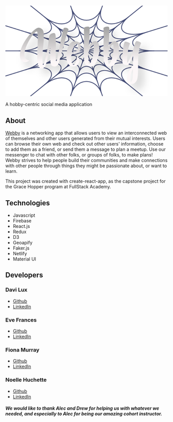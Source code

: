 ![image](/webby-logo.png)

A hobby-centric social media application

## About

[Webby](https://webby-social.netlify.app) is a networking app that allows users to view an
interconnected web of themselves and other users generated from their mutual interests. Users can browse their own web and check out other users' information, choose to add them as a friend, or send them a message to plan a meetup. Use our messenger to chat with other folks, or groups of folks, to make plans! Webby strives to help people build their communities and make connections with other people through things they might be passionate about, or want to learn.

This project was created with create-react-app, as the capstone project for the Grace Hopper program at FullStack Academy.

## Technologies

- Javascript
- Firebase
- React.js
- Redux
- D3
- Geoapify
- Faker.js
- Netlify
- Material UI

## Developers

### Davi Lux
- [Github](https://github.com/davilux)
- [LinkedIn](https://www.linkedin.com/in/davilux/)
### Eve Frances
- [Github](https://github.com/L0tusPetal)
- [LinkedIn](https://www.linkedin.com/in/eve-frances/)
### Fiona Murray
- [Github](https://github.com/lavenderfi)
- [LinkedIn](https://www.linkedin.com/in/fiona-murray-dev/)
### Noelle Huchette
- [Github](https://github.com/noellehuchette)
- [LinkedIn](https://www.linkedin.com/in/noelle-huchette/)


##### We would like to thank Alec and Drew for helping us with whatever we needed, and especially to Alec for being our amazing cohort instructor.